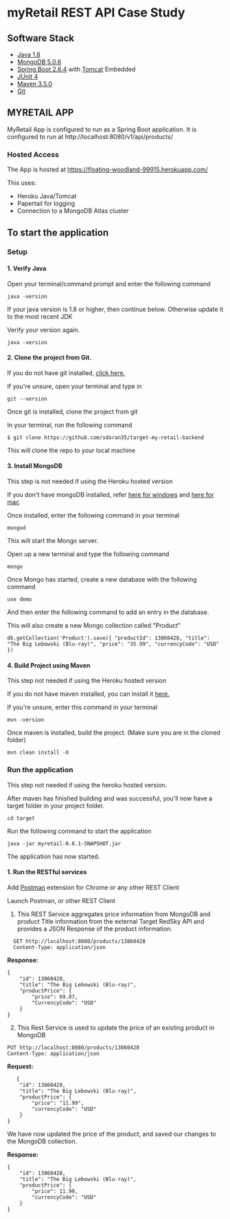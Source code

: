 # myRetail REST API Case Study

## Software Stack
* [Java 1.8](https://java.com/en/download/)
* [MongoDB 5.0.6](https://www.mongodb.com/)
* [Spring Boot 2.6.4](https://projects.spring.io/spring-boot/) with [Tomcat](https://tomcat.apache.org/) Embedded
* [JUnit 4](http://junit.org/junit4/)
* [Maven 3.5.0](https://maven.apache.org/)
* [Git](https://git-scm.com/)

## MYRETAIL APP
MyRetail App is configured to run as a Spring Boot application. It is configured to run at http://localhost:8080/v1/api/products/

### Hosted Access

The App is hosted at https://floating-woodland-99915.herokuapp.com/

This uses:
* Heroku Java/Tomcat 
* Papertail for logging
* Connection to a MongoDB Atlas cluster


## To start the application

### Setup

#### 1. Verify Java
Open your terminal/command prompt and enter the following command
```
java -version
```
If your java version is 1.8 or higher, then continue below. Otherwise update it to the most recent JDK

Verify your version again.
```
java -version
```
#### 2. Clone the project from Git.
If you do not have git installed, [click here.](https://git-scm.com/downloads) 

If you're unsure, open your terminal and type in
```
git --version
```

Once git is installed, clone the project from git

In your terminal, run the following command
```
$ git clone https://github.com/sdoran35/target-my-retail-backend
```
This will clone the repo to your local machine

#### 3. Install MongoDB
This step is not needed if using the Heroku hosted version

If you don't have mongoDB installed, refer [here for windows](https://docs.mongodb.com/manual/tutorial/install-mongodb-on-windows/) and [here for mac](https://treehouse.github.io/installation-guides/mac/mongo-mac.html)

Once installed, enter the following command in your terminal
```
mongod
```
This will start the Mongo server.

Open up a new terminal and type the following command
```
mongo
```

Once Mongo has started, create a new database with the following command
```
use demo
```

And then enter the following command to add an entry in the database.

This will also create a new Mongo collection called "Product"
```
db.getCollection('Product').save({ "productId": 13860428, "title": "The Big Lebowski (Blu-ray)", "price": "35.99", "currencyCode": "USD" })
```

#### 4. Build Project using Maven
This step not needed if using the Heroku hosted version

If you do not have maven installed, you can install it [here.](https://maven.apache.org/download.cgi)

If you're unsure, enter this command in your terminal
```
mvn -version
```

Once maven is installed, build the project. (Make sure you are in the cloned folder)
```
mvn clean install -U
```

### Run the application
This step not needed if using the heroku hosted version.

After maven has finished building and was successful, you'll now have a target folder in your project folder.
```
cd target
```
Run the following command to start the application
```
java -jar myretail-0.0.1-SNAPSHOT.jar
```

The application has now started.

#### 1. Run the RESTful services
Add [Postman](https://chrome.google.com/webstore/detail/postman/fhbjgbiflinjbdggehcddcbncdddomop?hl=en) extension for Chrome or any other REST Client

Launch Postman, or other REST Client

1) This REST Service aggregates price information from MongoDB and product Title information from the external Target RedSky API and provides a JSON Response of the product information.
```
  GET http://localhost:8080/products/13860428
  Content-Type: application/json
```

**Response:**
```
{
	"id": 13860428,
	"title": "The Big Lebowski (Blu-ray)",
	"productPrice": {
		"price": 69.87,
		"CurrencyCode": "USD"
	}
}
```

2) This Rest Service is used to update the price of an existing product in MongoDB
```
PUT http://localhost:8080/products/13860428
Content-Type: application/json
```
**Request:**
```
   {
	"id": 13860428,
	"title": "The Big Lebowski (Blu-ray)",
	"productPrice": {
		"price": "11.99",
		"currencyCode": "USD"
	}
}
```
We have now updated the price of the product, and saved our changes to the MongoDB collection.

**Response:**
```
{
	"id": 13860428,
	"title": "The Big Lebowski (Blu-ray)",
	"productPrice": {
		"price": 11.99,
		"currencyCode": "USD"
	}
}
```
